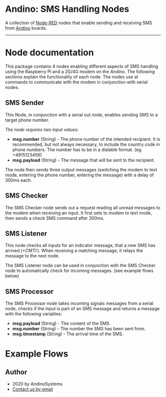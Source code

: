 Andino: SMS Handling Nodes
====================

A collection of [Node-RED][1] nodes that enable sending and receiving SMS from [Andino](../../../../../) boards.

-------

# Node documentation

This package contains 4 nodes enabling different aspects of SMS handling using the Raspberry Pi and a 2G/4G modem on the Andino. The following sections explain the functionality of each node. The nodes use at commands to communicate with the modem in conjunction with serial nodes.

## SMS Sender

This Node, in conjunction with a serial out node, enables sending SMS to a target phone number. 

*The node requires two input values:*

* **msg.number** (String) - The phone number of the intended recipient. It is recommended, but not always necessary, to include the country code in phone numbers. The number has to be in a dialable format. (eg. +4915123456)
* **msg.payload** (String) - The message that will be sent to the recipient.

The node then sends three output messages (switching the modem to text mode, entering the phone number, entering the message) with a delay of 300ms each.

## SMS Checker

The SMS Checker node sends out a request reading all unread messages to the modem when receiving an input. It first sets to modem to text mode, then sends a check SMS command after 300ms.

## SMS Listener

This node checks all inputs for an indicator message, that a new SMS has arrived (*+CMTI:*). When receiving a matching message, it relays the message to the next node.

The SMS Listener node can be used in conjunction with the SMS Checker node to automatically check for incoming messages. (see example flows below)

## SMS Processor

The SMS Processor node takes incoming signals messages from a serial node, checks if the input is part of an SMS message and returns a message with the following variables:

* **msg.payload** (String) - The content of the SMS.
* **msg.number** (String) - The number the SMS has been sent from.
* **msg.timestamp** (String) - The arrival time of the SMS.

# Example Flows



Author
-----

* 2020 by AndinoSystems
* [Contact us by email](mailto:info@andino.systems)

[1]:https://nodered.org
[2]:https://andino.systems/andino-x1/
